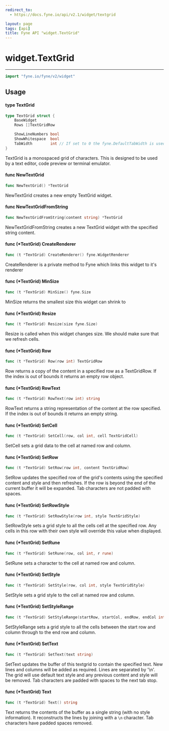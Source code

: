 ```yaml
---
redirect_to:
  - https://docs.fyne.io/api/v2.1/widget/textgrid

layout: page
tags: [api]
title: Fyne API "widget.TextGrid"
---
```



# widget.TextGrid
---
```go
import "fyne.io/fyne/v2/widget"
```

## Usage

#### type TextGrid

```go
type TextGrid struct {
	BaseWidget
	Rows []TextGridRow

	ShowLineNumbers bool
	ShowWhitespace  bool
	TabWidth        int // If set to 0 the fyne.DefaultTabWidth is used
}
```

TextGrid is a monospaced grid of characters. This is designed to be used by a text editor, code preview or terminal emulator.

#### func  NewTextGrid

```go
func NewTextGrid() *TextGrid
```
NewTextGrid creates a new empty TextGrid widget.

#### func  NewTextGridFromString

```go
func NewTextGridFromString(content string) *TextGrid
```
NewTextGridFromString creates a new TextGrid widget with the specified string content.

#### func (*TextGrid) CreateRenderer

```go
func (t *TextGrid) CreateRenderer() fyne.WidgetRenderer
```
CreateRenderer is a private method to Fyne which links this widget to it's renderer

#### func (*TextGrid) MinSize

```go
func (t *TextGrid) MinSize() fyne.Size
```
MinSize returns the smallest size this widget can shrink to

#### func (*TextGrid) Resize

```go
func (t *TextGrid) Resize(size fyne.Size)
```
Resize is called when this widget changes size. We should make sure that we refresh cells.

#### func (*TextGrid) Row

```go
func (t *TextGrid) Row(row int) TextGridRow
```
Row returns a copy of the content in a specified row as a TextGridRow. If the index is out of bounds it returns an empty row object.

#### func (*TextGrid) RowText

```go
func (t *TextGrid) RowText(row int) string
```
RowText returns a string representation of the content at the row specified. If the index is out of bounds it returns an empty string.

#### func (*TextGrid) SetCell

```go
func (t *TextGrid) SetCell(row, col int, cell TextGridCell)
```
SetCell sets a grid data to the cell at named row and column.

#### func (*TextGrid) SetRow

```go
func (t *TextGrid) SetRow(row int, content TextGridRow)
```
SetRow updates the specified row of the grid's contents using the specified content and style and then refreshes. If the row is beyond the end of the current buffer it will be expanded. Tab characters are not padded with spaces.

#### func (*TextGrid) SetRowStyle

```go
func (t *TextGrid) SetRowStyle(row int, style TextGridStyle)
```
SetRowStyle sets a grid style to all the cells cell at the specified row. Any cells in this row with their own style will override this value when displayed.

#### func (*TextGrid) SetRune

```go
func (t *TextGrid) SetRune(row, col int, r rune)
```
SetRune sets a character to the cell at named row and column.

#### func (*TextGrid) SetStyle

```go
func (t *TextGrid) SetStyle(row, col int, style TextGridStyle)
```
SetStyle sets a grid style to the cell at named row and column.

#### func (*TextGrid) SetStyleRange

```go
func (t *TextGrid) SetStyleRange(startRow, startCol, endRow, endCol int, style TextGridStyle)
```
SetStyleRange sets a grid style to all the cells between the start row and column through to the end row and column.

#### func (*TextGrid) SetText

```go
func (t *TextGrid) SetText(text string)
```
SetText updates the buffer of this textgrid to contain the specified text. New lines and columns will be added as required. Lines are separated by '\n'. The grid will use default text style and any previous content and style will be removed. Tab characters are padded with spaces to the next tab stop.

#### func (*TextGrid) Text

```go
func (t *TextGrid) Text() string
```
Text returns the contents of the buffer as a single string (with no style information). It reconstructs the lines by joining with a `\n` character. Tab characters have padded spaces removed.
